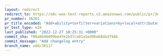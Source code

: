 ```yaml
---
layout: redirect
redirect_to: https://a8c-woo-test-reports.s3.amazonaws.com/public/pr/36201/e2e/index.html
pr_number: 36201
pr_title_encoded: "Add+ability+to+filter+variations+by+local+attributes+in+REST+API"
pr_test_type: e2e
last_published: "2022-12-27 18:25:31 +0000"
commit_sha: f06a8b46899be4fe1b37ca01a5ed96eb8da3f94b
commit_message: "Add changelog entry"
branch_name: add/36117
---
```

